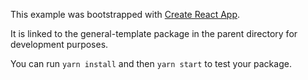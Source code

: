 This example was bootstrapped with [Create React App](https://github.com/facebook/create-react-app).

It is linked to the general-template package in the parent directory for development purposes.

You can run `yarn install` and then `yarn start` to test your package.
